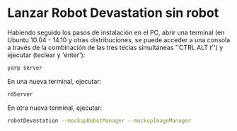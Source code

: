# Lanzar Robot Devastation sin robot

Habiendo seguido los pasos de instalación en el PC, abrir una terminal (en Ubuntu 10.04 - 14.10 y otras distribuciones, se puede acceder a una consola a través de la combinación de las tres teclas simultáneas ''CTRL ALT t'') y ejecutar (teclear y 'enter'):

```bash
yarp server
```

En una nueva terminal, ejecutar:

```bash
rdServer
```

En otra nueva terminal, ejecutar:

```bash
robotDevastation --mockupRobotManager --mockupImageManager
```
